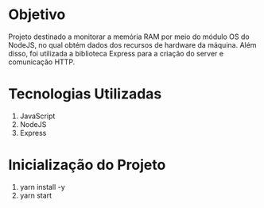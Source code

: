 # Objetivo
Projeto destinado a monitorar a memória RAM por meio do módulo OS do NodeJS, no qual obtém dados dos recursos de hardware da máquina. Além disso, foi utilizada a biblioteca Express para a criação do server e comunicação HTTP.

# Tecnologias Utilizadas
1. JavaScript 
2. NodeJS
3. Express


# Inicialização do Projeto
1. yarn install -y
2. yarn start

